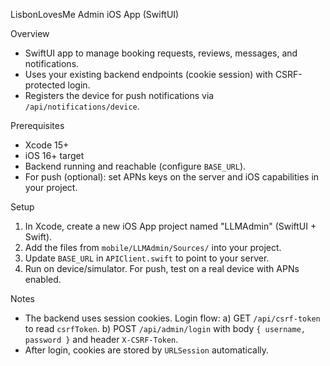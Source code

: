 LisbonLovesMe Admin iOS App (SwiftUI)

Overview
- SwiftUI app to manage booking requests, reviews, messages, and notifications.
- Uses your existing backend endpoints (cookie session) with CSRF-protected login.
- Registers the device for push notifications via `/api/notifications/device`.

Prerequisites
- Xcode 15+
- iOS 16+ target
- Backend running and reachable (configure `BASE_URL`).
- For push (optional): set APNs keys on the server and iOS capabilities in your project.

Setup
1) In Xcode, create a new iOS App project named "LLMAdmin" (SwiftUI + Swift).
2) Add the files from `mobile/LLMAdmin/Sources/` into your project.
3) Update `BASE_URL` in `APIClient.swift` to point to your server.
4) Run on device/simulator. For push, test on a real device with APNs enabled.

Notes
- The backend uses session cookies. Login flow:
  a) GET `/api/csrf-token` to read `csrfToken`.
  b) POST `/api/admin/login` with body `{ username, password }` and header `X-CSRF-Token`.
- After login, cookies are stored by `URLSession` automatically.

